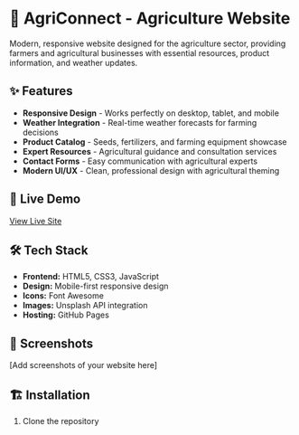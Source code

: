 # 🌾 AgriConnect - Agriculture Website

Modern, responsive website designed for the agriculture sector, providing farmers and agricultural businesses with essential resources, product information, and weather updates.

## ✨ Features

- **Responsive Design** - Works perfectly on desktop, tablet, and mobile
- **Weather Integration** - Real-time weather forecasts for farming decisions
- **Product Catalog** - Seeds, fertilizers, and farming equipment showcase
- **Expert Resources** - Agricultural guidance and consultation services
- **Contact Forms** - Easy communication with agricultural experts
- **Modern UI/UX** - Clean, professional design with agricultural theming

## 🚀 Live Demo

[View Live Site](https://your-username.github.io/agriconnect-website)

## 🛠️ Tech Stack

- **Frontend:** HTML5, CSS3, JavaScript
- **Design:** Mobile-first responsive design
- **Icons:** Font Awesome
- **Images:** Unsplash API integration
- **Hosting:** GitHub Pages

## 📱 Screenshots

[Add screenshots of your website here]

## 🏗️ Installation

1. Clone the repository
